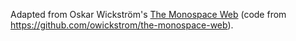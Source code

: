 Adapted from Oskar Wickström's [The Monospace Web](https://owickstrom.github.io/the-monospace-web/) (code from https://github.com/owickstrom/the-monospace-web).
